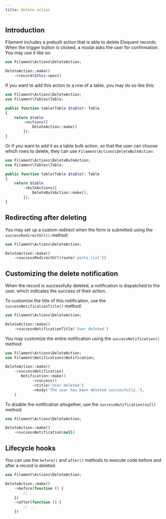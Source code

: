 ```yaml
---
title: Delete action
---
```


## Introduction

Filament includes a prebuilt action that is able to delete Eloquent records. When the trigger button is clicked, a modal asks the user for confirmation. You may use it like so:

```php
use Filament\Actions\DeleteAction;

DeleteAction::make()
    ->record($this->post)
```

If you want to add this action to a row of a table, you may do so like this:

```php
use Filament\Actions\DeleteAction;
use Filament\Tables\Table;

public function table(Table $table): Table
{
    return $table
        ->actions([
            DeleteAction::make()
        ]);
}
```

Or if you want to add it as a table bulk action, so that the user can choose which rows to delete, they can use `Filament\Actions\DeleteBulkAction`:

```php
use Filament\Actions\DeleteBulkAction;
use Filament\Tables\Table;

public function table(Table $table): Table
{
    return $table
        ->bulkActions([
            DeleteBulkAction::make(),
        ]);
}
```

## Redirecting after deleting

You may set up a custom redirect when the form is submitted using the `successRedirectUrl()` method:

```php
use Filament\Actions\DeleteAction;

DeleteAction::make()
    ->successRedirectUrl(route('posts.list'))
```

## Customizing the delete notification

When the record is successfully deleted, a notification is dispatched to the user, which indicates the success of their action.

To customize the title of this notification, use the `successNotificationTitle()` method:

```php
use Filament\Actions\DeleteAction;

DeleteAction::make()
    ->successNotificationTitle('User deleted')
```

You may customize the entire notification using the `successNotification()` method:

```php
use Filament\Actions\DeleteAction;
use Filament\Notifications\Notification;

DeleteAction::make()
    ->successNotification(
       Notification::make()
            ->success()
            ->title('User deleted')
            ->body('The user has been deleted successfully.'),
    )
```

To disable the notification altogether, use the `successNotification(null)` method:

```php
use Filament\Actions\DeleteAction;

DeleteAction::make()
    ->successNotification(null)
```

## Lifecycle hooks

You can use the `before()` and `after()` methods to execute code before and after a record is deleted:

```php
use Filament\Actions\DeleteAction;

DeleteAction::make()
    ->before(function () {
        // ...
    })
    ->after(function () {
        // ...
    })
```
